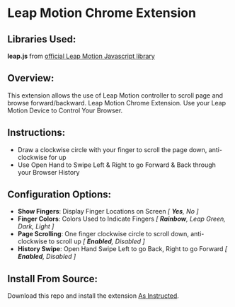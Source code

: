 Leap Motion Chrome Extension
===

Libraries Used:
---

**leap.js** from [official Leap Motion Javascript library](https://github.com/leapmotion/leapjs)

Overview:
---

This extension allows the use of Leap Motion controller to scroll page and browse forward/backward.
Leap Motion Chrome Extension.  Use your Leap Motion Device to Control Your Browser.

Instructions:
---

* Draw a clockwise circle with your finger to scroll the page down, anti-clockwise for up
* Use Open Hand to Swipe Left & Right to go Forward & Back through your Browser History

Configuration Options:
---

* __Show Fingers__: Display Finger Locations on Screen _[ **Yes**, No ]_
* __Finger Colors__: Colors Used to Indicate Fingers _[ **Rainbow**, Leap Green, Dark, Light ]_
* __Page Scrolling__:  One finger clockwise circle to scroll down, anti-clockwise to scroll up _[ **Enabled**, Disabled ]_
* __History Swipe__: Open Hand Swipe Left to go Back, Right to go Forward _[ **Enabled**, Disabled ]_

Install From Source:
---

Download this repo and install the extension [As Instructed](http://developer.chrome.com/extensions/getstarted.html#unpacked).
